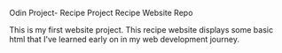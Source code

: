 Odin Project- Recipe Project
Recipe Website Repo

This is my first website project. This recipe website displays some basic html that I've learned early on in my web development journey.